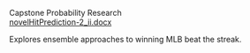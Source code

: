 Capstone Probability Research     
[novelHitPrediction-2_ii.docx](https://github.com/wesleyplease/stats_tests/files/15463693/novelHitPrediction-2_ii.docx)

Explores ensemble approaches to winning MLB beat the streak.
